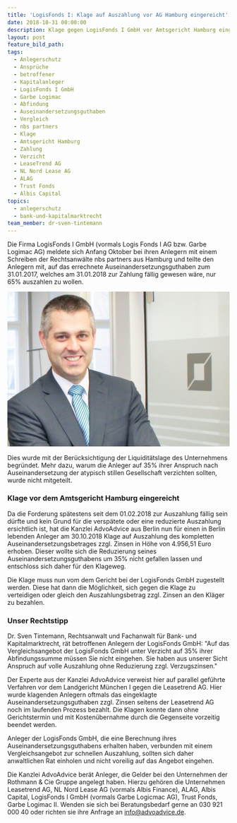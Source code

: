 ```yaml
---
title: 'LogisFonds I: Klage auf Auszahlung vor AG Hamburg eingereicht'
date: 2018-10-31 00:00:00
description: Klage gegen LogisFonds I GmbH vor Amtsgericht Hamburg eingereicht
layout: post
feature_bild_path:
tags:
  - Anlegerschutz
  - Ansprüche
  - betroffener
  - Kapitalanleger
  - LogisFonds I GmbH
  - Garbe Logimac
  - Abfindung
  - Auseinandersetzungsguthaben
  - Vergleich
  - nbs partners
  - Klage
  - Amtsgericht Hamburg
  - Zahlung
  - Verzicht
  - LeaseTrend AG
  - NL Nord Lease AG
  - ALAG
  - Trust Fonds
  - Albis Capital
topics:
  - anlegerschutz
  - bank-und-kapitalmarktrecht
team_member: dr-sven-tintemann
---
```


Die Firma LogisFonds I GmbH (vormals Logis Fonds I AG bzw. Garbe Logimac AG) meldete sich Anfang Oktober bei ihren Anlegern mit einem Schreiben der Rechtsanw&auml;lte nbs partners aus Hamburg und teilte den Anlegern mit, auf das errechnete Auseinandersetzungsguthaben zum 31.01.2017, welches am 31.01.2018 zur Zahlung f&auml;llig gewesen w&auml;re, nur 65% auszahlen zu wollen.

![](/uploads/advoadvice-01-52-von-80-2.jpg)

Dies wurde mit der Ber&uuml;cksichtigung der Liquidit&auml;tslage des Unternehmens begr&uuml;ndet. Mehr dazu, warum die Anleger auf 35% ihrer Anspruch nach Auseinandersetzung der atypisch stillen Gesellschaft verzichten sollten, wurde nicht mitgeteilt.

### Klage vor dem Amtsgericht Hamburg eingereicht

Da die Forderung sp&auml;testens seit dem 01.02.2018 zur Auszahlung f&auml;llig sein d&uuml;rfte und kein Grund f&uuml;r die versp&auml;tete oder eine reduzierte Auszahlung ersichtlich ist, hat die Kanzlei AdvoAdvice aus Berlin nun f&uuml;r einen in Berlin lebenden Anleger am 30.10.2018 Klage auf Auszahlung des kompletten Auseinandersetzungsbetrages zzgl. Zinsen in H&ouml;he von 4.956,51 Euro erhoben. Dieser wollte sich die Reduzierung seines Auseinandersetzungsguthabens um 35% nicht gefallen lassen und entschloss sich daher f&uuml;r den Klageweg.

Die Klage muss nun vom dem Gericht bei der LogisFonds GmbH zugestellt werden. Diese hat dann die M&ouml;glichkeit, sich gegen die Klage zu verteidigen oder gleich den Auszahlungsbetrag zzgl. Zinsen an den Kl&auml;ger zu bezahlen.

### Unser Rechtstipp

Dr. Sven Tintemann, Rechtsanwalt und Fachanwalt f&uuml;r Bank- und Kapitalmarktrecht, r&auml;t betroffenen Anlegern der LogisFonds GmbH: "Auf das Vergleichsangebot der LogisFonds GmbH unter Verzicht auf 35% ihrer Abfindungssumme m&uuml;ssen Sie nicht eingehen. Sie haben aus unserer Sicht Anspruch auf volle Auszahlung ohne Reduzierung zzgl. Verzugszinsen."

Der Experte aus der Kanzlei AdvoAdvice verweist hier auf parallel gef&uuml;hrte Verfahren vor dem Landgericht M&uuml;nchen I gegen die Leasetrend AG. Hier wurde klagenden Anlegern oftmals das eingeklagte Auseinandersetzungsguthaben zzgl. Zinsen seitens der Leasetrend AG noch im laufenden Prozess bezahlt. Die Klagen konnte dann ohne Gerichtstermin und mit Kosten&uuml;bernahme durch die Gegenseite vorzeitig beendet werden.

Anleger der LogisFonds GmbH, die eine Berechnung ihres Auseinandersetzungsguthabens erhalten haben, verbunden mit einem Vergleichsangebot zur schnellen Auszahlung, sollten sich daher anwaltlichen Rat einholen und nicht voreilig auf das Angebot eingehen.

Die Kanzlei AdvoAdvice ber&auml;t Anleger, die Gelder bei den Unternehmen der Rothmann & Cie Gruppe angelegt haben. Hierzu geh&ouml;ren die Unternehmen Leasetrend AG, NL Nord Lease AG (vormals Albis Finance), ALAG, Albis Capital, LogisFonds I GmbH (vormals Garbe Logicmac AG), Trust Fonds, Garbe Logimac II. Wenden sie sich bei Beratungsbedarf gerne an 030 921 000 40 oder richten sie ihre Anfrage an info@advoadvice.de.